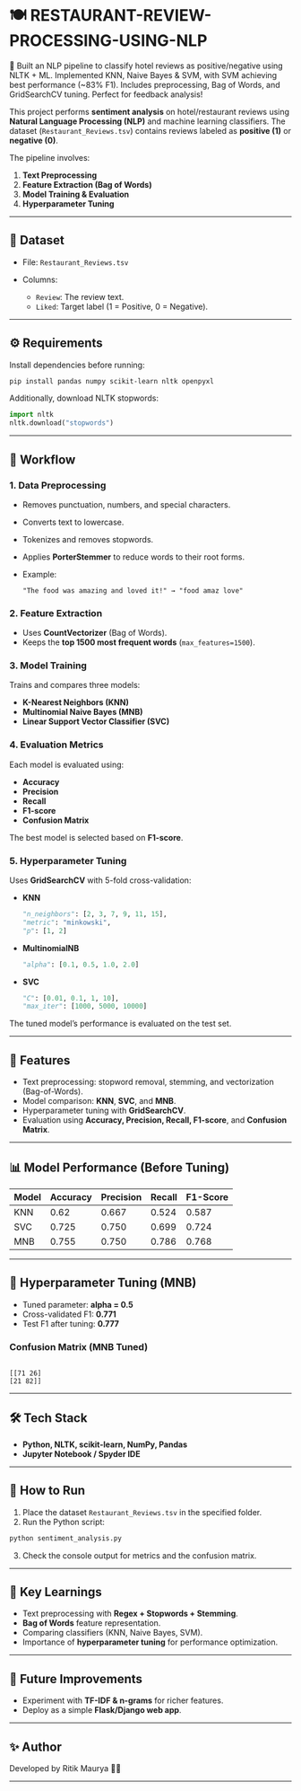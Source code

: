 # 🍽️ RESTAURANT-REVIEW-PROCESSING-USING-NLP
🚀 Built an NLP pipeline to classify hotel reviews as positive/negative using NLTK + ML. Implemented KNN, Naive Bayes &amp; SVM, with SVM achieving best performance (~83% F1). Includes preprocessing, Bag of Words, and GridSearchCV tuning. Perfect for feedback analysis!

This project performs **sentiment analysis** on hotel/restaurant reviews using **Natural Language Processing (NLP)** and machine learning classifiers.
The dataset (`Restaurant_Reviews.tsv`) contains reviews labeled as **positive (1)** or **negative (0)**.

The pipeline involves:

1. **Text Preprocessing**
2. **Feature Extraction (Bag of Words)**
3. **Model Training & Evaluation**
4. **Hyperparameter Tuning**

---

## 📂 Dataset

* File: `Restaurant_Reviews.tsv`
* Columns:

  * `Review`: The review text.
  * `Liked`: Target label (1 = Positive, 0 = Negative).
---

## ⚙️ Requirements

Install dependencies before running:

```bash
pip install pandas numpy scikit-learn nltk openpyxl
```

Additionally, download NLTK stopwords:

```python
import nltk
nltk.download("stopwords")
```

---

## 🔄 Workflow

### 1. **Data Preprocessing**

* Removes punctuation, numbers, and special characters.
* Converts text to lowercase.
* Tokenizes and removes stopwords.
* Applies **PorterStemmer** to reduce words to their root forms.
* Example:

  ```
  "The food was amazing and loved it!" → "food amaz love"
  ```

### 2. **Feature Extraction**

* Uses **CountVectorizer** (Bag of Words).
* Keeps the **top 1500 most frequent words** (`max_features=1500`).

### 3. **Model Training**

Trains and compares three models:

* **K-Nearest Neighbors (KNN)**
* **Multinomial Naive Bayes (MNB)**
* **Linear Support Vector Classifier (SVC)**

### 4. **Evaluation Metrics**

Each model is evaluated using:

* **Accuracy**
* **Precision**
* **Recall**
* **F1-score**
* **Confusion Matrix**

The best model is selected based on **F1-score**.

### 5. **Hyperparameter Tuning**

Uses **GridSearchCV** with 5-fold cross-validation:

* **KNN**

  ```python
  "n_neighbors": [2, 3, 7, 9, 11, 15],
  "metric": "minkowski",
  "p": [1, 2]
  ```
* **MultinomialNB**

  ```python
  "alpha": [0.1, 0.5, 1.0, 2.0]
  ```
* **SVC**

  ```python
  "C": [0.01, 0.1, 1, 10],
  "max_iter": [1000, 5000, 10000]
  ```

The tuned model’s performance is evaluated on the test set.
  

---

## 🚀 Features
- Text preprocessing: stopword removal, stemming, and vectorization (Bag-of-Words).  
- Model comparison: **KNN**, **SVC**, and **MNB**.  
- Hyperparameter tuning with **GridSearchCV**.  
- Evaluation using **Accuracy, Precision, Recall, F1-score**, and **Confusion Matrix**.  

---

## 📊 Model Performance (Before Tuning)

| Model | Accuracy | Precision | Recall | F1-Score |
|-------|----------|-----------|--------|----------|
| KNN   | 0.62     | 0.667     | 0.524  | 0.587    |
| SVC   | 0.725    | 0.750     | 0.699  | 0.724    |
| MNB   | 0.755    | 0.750     | 0.786  | 0.768    |

---

## 🔧 Hyperparameter Tuning (MNB)
- Tuned parameter: **alpha = 0.5**  
- Cross-validated F1: **0.771**  
- Test F1 after tuning: **0.777**  

### Confusion Matrix (MNB Tuned)
```

[[71 26]
[21 82]]

```

---

## 🛠️ Tech Stack
- **Python, NLTK, scikit-learn, NumPy, Pandas**  
- **Jupyter Notebook / Spyder IDE**  

---



## 🚀 How to Run

1. Place the dataset `Restaurant_Reviews.tsv` in the specified folder.
2. Run the Python script:

```bash
python sentiment_analysis.py
```

3. Check the console output for metrics and the confusion matrix.

---

## 📌 Key Learnings

* Text preprocessing with **Regex + Stopwords + Stemming**.
* **Bag of Words** feature representation.
* Comparing classifiers (KNN, Naive Bayes, SVM).
* Importance of **hyperparameter tuning** for performance optimization.

---

## 📌 Future Improvements
- Experiment with **TF-IDF & n-grams** for richer features.  
- Deploy as a simple **Flask/Django web app**.  



---

## ✨ Author
Developed by Ritik Maurya 👨‍💻  

---

